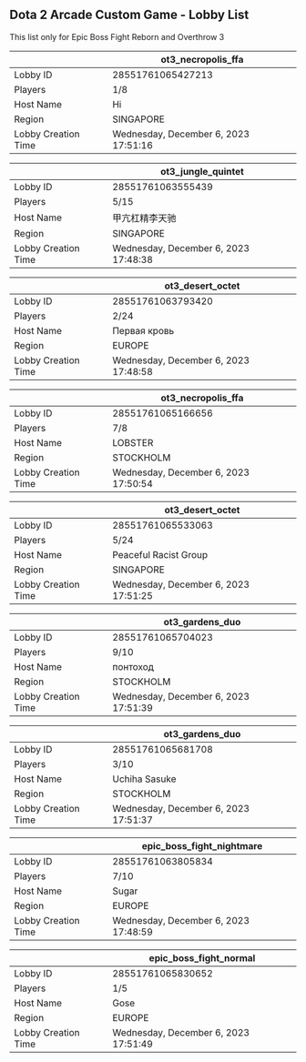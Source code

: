 ## Dota 2 Arcade Custom Game - Lobby List

This list only for Epic Boss Fight Reborn and Overthrow 3

|  | ot3_necropolis_ffa |
| ------ | ------ |
| Lobby ID | 28551761065427213 |
| Players | 1/8 |
| Host Name | Hi |
| Region | SINGAPORE |
| Lobby Creation Time | Wednesday, December 6, 2023 17:51:16 |


|  | ot3_jungle_quintet |
| ------ | ------ |
| Lobby ID | 28551761063555439 |
| Players | 5/15 |
| Host Name | 甲亢杠精李天驰 |
| Region | SINGAPORE |
| Lobby Creation Time | Wednesday, December 6, 2023 17:48:38 |


|  | ot3_desert_octet |
| ------ | ------ |
| Lobby ID | 28551761063793420 |
| Players | 2/24 |
| Host Name | Первая кровь |
| Region | EUROPE |
| Lobby Creation Time | Wednesday, December 6, 2023 17:48:58 |


|  | ot3_necropolis_ffa |
| ------ | ------ |
| Lobby ID | 28551761065166656 |
| Players | 7/8 |
| Host Name | LOBSTER |
| Region | STOCKHOLM |
| Lobby Creation Time | Wednesday, December 6, 2023 17:50:54 |


|  | ot3_desert_octet |
| ------ | ------ |
| Lobby ID | 28551761065533063 |
| Players | 5/24 |
| Host Name | Peaceful Racist Group |
| Region | SINGAPORE |
| Lobby Creation Time | Wednesday, December 6, 2023 17:51:25 |


|  | ot3_gardens_duo |
| ------ | ------ |
| Lobby ID | 28551761065704023 |
| Players | 9/10 |
| Host Name | понтоход |
| Region | STOCKHOLM |
| Lobby Creation Time | Wednesday, December 6, 2023 17:51:39 |


|  | ot3_gardens_duo |
| ------ | ------ |
| Lobby ID | 28551761065681708 |
| Players | 3/10 |
| Host Name | Uchiha Sasuke |
| Region | STOCKHOLM |
| Lobby Creation Time | Wednesday, December 6, 2023 17:51:37 |


|  | epic_boss_fight_nightmare |
| ------ | ------ |
| Lobby ID | 28551761063805834 |
| Players | 7/10 |
| Host Name | Sugar |
| Region | EUROPE |
| Lobby Creation Time | Wednesday, December 6, 2023 17:48:59 |


|  | epic_boss_fight_normal |
| ------ | ------ |
| Lobby ID | 28551761065830652 |
| Players | 1/5 |
| Host Name | Gose |
| Region | EUROPE |
| Lobby Creation Time | Wednesday, December 6, 2023 17:51:49 |


